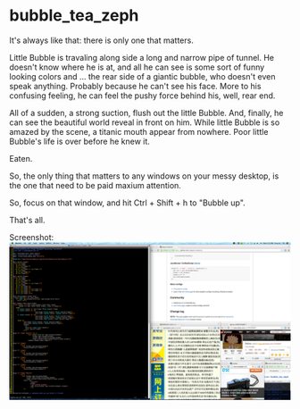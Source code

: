 bubble_tea_zeph
===============
It's always like that: 
there is only one that matters. 

Little Bubble is travaling along side a long and narrow pipe of tunnel. 
He doesn't know where he is at, and all he can see is some sort of funny looking colors 
and ... the rear side of a giantic bubble, who doesn't even speak anything. Probably because he can't see his face.
More to his confusing feeling, he can feel the pushy force behind his, well, rear end.

All of a sudden, a strong suction, flush out the little Bubble. 
And, finally, he can see the beautiful world reveal in front on him.
While little Bubble is so amazed by the scene, a titanic mouth appear from nowhere.
Poor little Bubble's life is over before he knew it.

Eaten.


So, the only thing that matters to any windows on your messy desktop, is the one that need to be paid maxium attention.

So, focus on that window, and hit Ctrl + Shift + h to "Bubble up".

That's all.

Screenshot:
![Alt screenshot](/bubble_tea.png)

